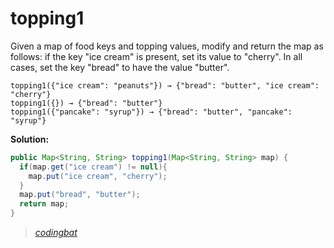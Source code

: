 # topping1

Given a map of food keys and topping values, modify and return the map as follows: if the key "ice cream" is present, set its value to "cherry". In all cases, set the key "bread" to have the value "butter".

```
topping1({"ice cream": "peanuts"}) → {"bread": "butter", "ice cream": "cherry"}
topping1({}) → {"bread": "butter"}
topping1({"pancake": "syrup"}) → {"bread": "butter", "pancake": "syrup"}
```

**Solution:**

```java
public Map<String, String> topping1(Map<String, String> map) {
  if(map.get("ice cream") != null){
    map.put("ice cream", "cherry");
  }
  map.put("bread", "butter");
  return map;
}
```

> _[codingbat](https://codingbat.com/prob/p182712)_
